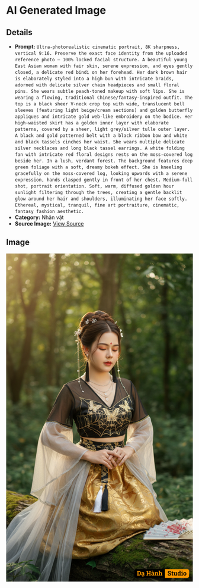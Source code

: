 # AI Generated Image

## Details
- **Prompt:** `Ultra-photorealistic cinematic portrait, 8K sharpness, vertical 9:16. Preserve the exact face identity from the uploaded reference photo — 100% locked facial structure. A beautiful young East Asian woman with fair skin, serene expression, and eyes gently closed, a delicate red bindi on her forehead. Her dark brown hair is elaborately styled into a high bun with intricate braids, adorned with delicate silver chain headpieces and small floral pins. She wears subtle peach-toned makeup with soft lips. She is wearing a flowing, traditional Chinese/fantasy-inspired outfit. The top is a black sheer V-neck crop top with wide, translucent bell sleeves (featuring light beige/cream sections) and golden butterfly appliques and intricate gold web-like embroidery on the bodice. Her high-waisted skirt has a golden inner layer with elaborate patterns, covered by a sheer, light grey/silver tulle outer layer. A black and gold patterned belt with a black ribbon bow and white and black tassels cinches her waist. She wears multiple delicate silver necklaces and long black tassel earrings. A white folding fan with intricate red floral designs rests on the moss-covered log beside her. In a lush, verdant forest. The background features deep green foliage with a soft, dreamy bokeh effect. She is kneeling gracefully on the moss-covered log, looking upwards with a serene expression, hands clasped gently in front of her chest. Medium-full shot, portrait orientation. Soft, warm, diffused golden hour sunlight filtering through the trees, creating a gentle backlit glow around her hair and shoulders, illuminating her face softly. Ethereal, mystical, tranquil, fine art portraiture, cinematic, fantasy fashion aesthetic.`
- **Category:** Nhân vật
- **Source Image:** [View Source](https://raw.githubusercontent.com/lenzcomvth/ImageLibrary/main/Female.png)

## Image
![AI Generated Image](./image-2025-10-03T05-15-08-597Z.png)